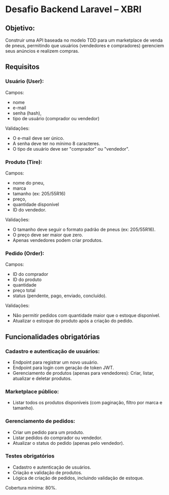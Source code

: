 # Desafio Backend Laravel – XBRI

## Objetivo: 

Construir uma API baseada no modelo TDD para um marketplace de venda de pneus, permitindo que usuários (vendedores e compradores) gerenciem seus anúncios e realizem compras.

## Requisitos

### Usuário (User):

Campos: 

- nome
- e-mail
- senha (hash), 
- tipo de usuário (comprador ou vendedor)

Validações:

- O e-mail deve ser único.
- A senha deve ter no mínimo 8 caracteres.
- O tipo de usuário deve ser "comprador" ou "vendedor".

### Produto (Tire):

Campos: 

- nome do pneu, 
- marca
- tamanho (ex: 205/55R16)
- preço, 
- quantidade disponível
- ID do vendedor.

Validações:

- O tamanho deve seguir o formato padrão de pneus (ex: 205/55R16).
- O preço deve ser maior que zero.
- Apenas vendedores podem criar produtos.

### Pedido (Order):

Campos: 

- ID do comprador
- ID do produto
- quantidade
- preço total
- status (pendente, pago, enviado, concluído).

Validações:

- Não permitir pedidos com quantidade maior que o estoque disponível.
- Atualizar o estoque do produto após a criação do pedido.

## Funcionalidades obrigatórias

### Cadastro e autenticação de usuários:
- Endpoint para registrar um novo usuário.
- Endpoint para login com geração de token JWT.
- Gerenciamento de produtos (apenas para vendedores): Criar, listar, atualizar e deletar produtos.

### Marketplace público:

- Listar todos os produtos disponíveis (com paginação, filtro por marca e tamanho).

### Gerenciamento de pedidos:

- Criar um pedido para um produto.
- Listar pedidos do comprador ou vendedor.
- Atualizar o status do pedido (apenas pelo vendedor).

### Testes obrigatórios

- Cadastro e autenticação de usuários.
- Criação e validação de produtos.
- Lógica de criação de pedidos, incluindo validação de estoque.

Cobertura mínima: 80%.